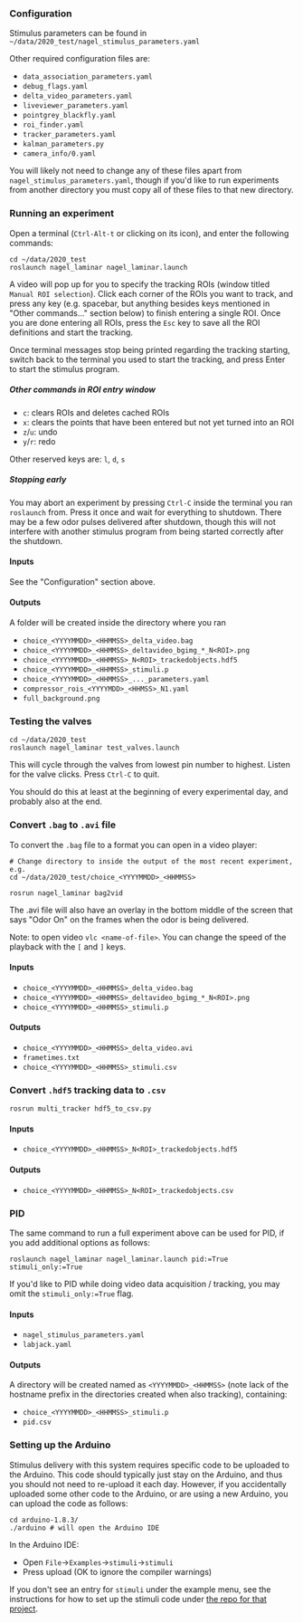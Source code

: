 
### Configuration
Stimulus parameters can be found in `~/data/2020_test/nagel_stimulus_parameters.yaml`

Other required configuration files are:
- `data_association_parameters.yaml`
- `debug_flags.yaml`
- `delta_video_parameters.yaml`
- `liveviewer_parameters.yaml`
- `pointgrey_blackfly.yaml`
- `roi_finder.yaml`
- `tracker_parameters.yaml`
- `kalman_parameters.py`
- `camera_info/0.yaml`

You will likely not need to change any of these files apart from
`nagel_stimulus_parameters.yaml`, though if you'd like to run experiments from
another directory you must copy all of these files to that new directory.

### Running an experiment

Open a terminal (`Ctrl-Alt-t` or clicking on its icon), and enter the following
commands:
```
cd ~/data/2020_test
roslaunch nagel_laminar nagel_laminar.launch
```

A video will pop up for you to specify the tracking ROIs (window titled `Manual
ROI selection`). Click each corner of the ROIs you want to track, and press any
key (e.g. spacebar, but anything besides keys mentioned in "Other commands..."
section below) to finish entering a single ROI. Once you are done entering all
ROIs, press the `Esc` key to save all the ROI definitions and start the
tracking.

Once terminal messages stop being printed regarding the tracking starting,
switch back to the terminal you used to start the tracking, and press Enter to
start the stimulus program.

##### Other commands in ROI entry window
- `c`: clears ROIs and deletes cached ROIs
- `x`: clears the points that have been entered but not yet turned into an ROI
- `z`/`u`: undo
- `y`/`r`: redo

Other reserved keys are: `l`, `d`, `s`

##### Stopping early

You may abort an experiment by pressing `Ctrl-C` inside the terminal you ran
`roslaunch` from. Press it once and wait for everything to shutdown. There may
be a few odor pulses delivered after shutdown, though this will not interfere
with another stimulus program from being started correctly after the shutdown.

#### Inputs
See the "Configuration" section above.

#### Outputs
A folder will be created inside the directory where you ran 
- `choice_<YYYYMMDD>_<HHMMSS>_delta_video.bag`
- `choice_<YYYYMMDD>_<HHMMSS>_deltavideo_bgimg_*_N<ROI>.png`
- `choice_<YYYYMMDD>_<HHMMSS>_N<ROI>_trackedobjects.hdf5`
- `choice_<YYYYMMDD>_<HHMMSS>_stimuli.p`
- `choice_<YYYYMMDD>_<HHMMSS>_..._parameters.yaml`
- `compressor_rois_<YYYYMDD>_<HHMSS>_N1.yaml`
- `full_background.png`


### Testing the valves
```
cd ~/data/2020_test
roslaunch nagel_laminar test_valves.launch
```

This will cycle through the valves from lowest pin number to highest. Listen for
the valve clicks. Press `Ctrl-C` to quit.

You should do this at least at the beginning of every experimental day, and
probably also at the end.


### Convert `.bag` to `.avi` file

To convert the `.bag` file to a format you can open in a video player:
```
# Change directory to inside the output of the most recent experiment, e.g.
cd ~/data/2020_test/choice_<YYYYMMDD>_<HHMMSS>

rosrun nagel_laminar bag2vid
```

The .avi file will also have an overlay in the bottom middle of the screen that
says "Odor On" on the frames when the odor is being delivered.

Note: to open video `vlc <name-of-file>`. You can change the speed of the playback
with the `[` and `]` keys.

#### Inputs
- `choice_<YYYYMMDD>_<HHMMSS>_delta_video.bag`
- `choice_<YYYYMMDD>_<HHMMSS>_deltavideo_bgimg_*_N<ROI>.png`
- `choice_<YYYYMMDD>_<HHMMSS>_stimuli.p`

#### Outputs
- `choice_<YYYYMMDD>_<HHMMSS>_delta_video.avi`
- `frametimes.txt`
- `choice_<YYYYMMDD>_<HHMMSS>_stimuli.csv`


### Convert `.hdf5` tracking data to `.csv`

```
rosrun multi_tracker hdf5_to_csv.py
```

#### Inputs
- `choice_<YYYYMMDD>_<HHMMSS>_N<ROI>_trackedobjects.hdf5`

#### Outputs
- `choice_<YYYYMMDD>_<HHMMSS>_N<ROI>_trackedobjects.csv`


### PID
The same command to run a full experiment above can be used for PID, if you add
additional options as follows:
```
roslaunch nagel_laminar nagel_laminar.launch pid:=True stimuli_only:=True
```

If you'd like to PID while doing video data acquisition / tracking, you may omit
the `stimuli_only:=True` flag.

#### Inputs
- `nagel_stimulus_parameters.yaml`
- `labjack.yaml`

#### Outputs
A directory will be created named as `<YYYYMMDD>_<HHMMSS>` (note lack of the
hostname prefix in the directories created when also tracking), containing:
- `choice_<YYYYMMDD>_<HHMMSS>_stimuli.p`
- `pid.csv`


### Setting up the Arduino
Stimulus delivery with this system requires specific code to be uploaded to the
Arduino. This code should typically just stay on the Arduino, and thus you
should not need to re-upload it each day. However, if you accidentally uploaded
some other code to the Arduino, or are using a new Arduino, you can upload the
code as follows:
```
cd arduino-1.8.3/
./arduino # will open the Arduino IDE
```

In the Arduino IDE:
- Open `File`->`Examples`->`stimuli`->`stimuli`
- Press upload (OK to ignore the compiler warnings)

If you don't see an entry for `stimuli` under the example menu, see the
instructions for how to set up the stimuli code under [the repo for that
project](https://github.com/tom-f-oconnell/stimuli).

